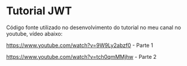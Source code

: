 # Tutorial JWT 

Código fonte utilizado no desenvolvimento do tutorial no meu canal no youtube, vídeo abaixo:

https://www.youtube.com/watch?v=9W9Ly2abzf0 - Parte 1

https://www.youtube.com/watch?v=tch0qmMMjhw - Parte 2
